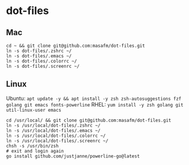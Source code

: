 # dot-files
## Mac
```
cd ~ && git clone git@github.com:masafm/dot-files.git
ln -s dot-files/.zshrc ~/
ln -s dot-files/.emacs ~/
ln -s dot-files/.colorrc ~/
ln -s dot-files/.screenrc ~/
```

## Linux
Ubuntu: `apt update -y && apt install -y zsh zsh-autosuggestions fzf golang git emacs fonts-powerline`
RHEL: `yum install -y zsh golang git util-linux-user emacs`
```
cd /usr/local/ && git clone git@github.com:masafm/dot-files.git
ln -s /usr/local/dot-files/.zshrc ~/
ln -s /usr/local/dot-files/.emacs ~/
ln -s /usr/local/dot-files/.colorrc ~/
ln -s /usr/local/dot-files/.screenrc ~/
chsh -s /usr/bin/zsh
# exit and login again
go install github.com/justjanne/powerline-go@latest
```

